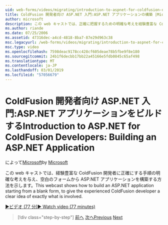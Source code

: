 ```yaml
---
uid: web-forms/videos/migrating/introduction-to-aspnet-for-coldfusion-developers-building-an-aspnet-application
title: ColdFusion 開発者向け ASP.NET 入門:ASP.NET アプリケーションの構築 |Microsoft Docs
author: microsoft
description: この web キャストでは、正確に把握するための明確な考えを経験豊富な ColdFusion 開発者に提供する、空のフォームから ASP.NET アプリケーションを構築する方法を示します.
ms.author: riande
ms.date: 07/25/2006
ms.assetid: 47316dec-a4cd-4818-8ba7-87e29d963c38
msc.legacyurl: /web-forms/videos/migrating/introduction-to-aspnet-for-coldfusion-developers-building-an-aspnet-application
msc.type: video
ms.openlocfilehash: 7598deac9178cc428cf605deae78b5fbe9f8e180
ms.sourcegitcommit: 24b1f6decbb17bb22a45166e5fdb0845c65af498
ms.translationtype: MT
ms.contentlocale: ja-JP
ms.lasthandoff: 03/01/2019
ms.locfileid: "57056679"
---
```

<a name="introduction-to-aspnet-for-coldfusion-developers-building-an-aspnet-application"></a><span data-ttu-id="71516-103">ColdFusion 開発者向け ASP.NET 入門:ASP.NET アプリケーションをビルドする</span><span class="sxs-lookup"><span data-stu-id="71516-103">Introduction to ASP.NET for ColdFusion Developers: Building an ASP.NET Application</span></span>
====================
<span data-ttu-id="71516-104">によって[Microsoft](https://github.com/microsoft)</span><span class="sxs-lookup"><span data-stu-id="71516-104">by [Microsoft](https://github.com/microsoft)</span></span>

<span data-ttu-id="71516-105">この web キャストでは、経験豊富な ColdFusion 開発者に正確にする手順の明確な考えを与え、空白のフォームから ASP.NET アプリケーションを構築する方法を示します。</span><span class="sxs-lookup"><span data-stu-id="71516-105">This webcast shows how to build an ASP.NET application starting from a blank form, to give the experienced ColdFusion developer a clear idea of exactly what is involved.</span></span>

[<span data-ttu-id="71516-106">&#9654;ビデオ (77 分)</span><span class="sxs-lookup"><span data-stu-id="71516-106">&#9654; Watch video (77 minutes)</span></span>](https://channel9.msdn.com/Blogs/ASP-NET-Site-Videos/introduction-to-aspnet-for-coldfusion-developers-building-an-aspnet-application)

> [!div class="step-by-step"]
> <span data-ttu-id="71516-107">[前へ](intro-to-aspnet-for-coldfusion-developers-adding-aspnet-to-your-repertoire.md)
> [次へ](interop-between-php-and-the-windows-platform.md)</span><span class="sxs-lookup"><span data-stu-id="71516-107">[Previous](intro-to-aspnet-for-coldfusion-developers-adding-aspnet-to-your-repertoire.md)
[Next](interop-between-php-and-the-windows-platform.md)</span></span>
